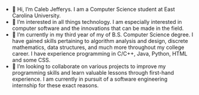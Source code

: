 - 👋 Hi, I’m Caleb Jefferys. I am a Computer Science student at East Carolina University.
- 👀 I’m interested in all things technology. I am especially interested in computer software and the innovations that can be made in the field.
- 🌱 I’m currently in my third year of my of B.S. Computer Science degree. I have gained skills pertaining to algorithm analysis and design, discrete mathematics, data structures, and much more throughout my college career. I have experience programming in C/C++, Java, Python, HTML and some CSS.
- 💞️ I’m looking to collaborate on various projects to improve my programming skills and learn valuable lessons through first-hand experience. I am currently in pursuit of a software engineering internship for these exact reasons.
<!---
c-jefferys/c-jefferys is a ✨ special ✨ repository because its `README.md` (this file) appears on your GitHub profile.
You can click the Preview link to take a look at your changes.
--->
